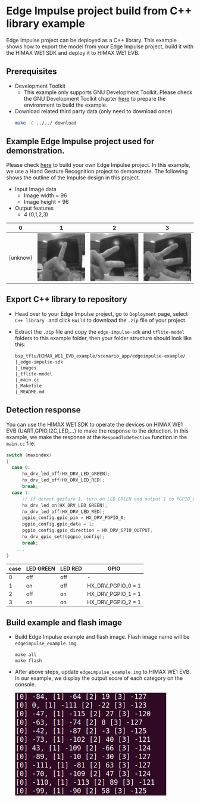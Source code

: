 # Edge Impulse project build from C++ library example
Edge Impulse project can be deployed as a C++ library. This example shows how to export the model from your Edge Impulse project, build it with the HIMAX WE1 SDK and deploy it to HIMAX WE1 EVB. 

## Prerequisites
- Development Toolkit
  - This example only supports GNU Development Toolkit. Please check the GNU Development Toolkit chapter [here](https://github.com/HimaxWiseEyePlus/himax_tflm#prerequisites) to prepare the environment to build the example.
- Download related third party data (only need to download once)
    ```bash
    make -C ../../ download
    ```

## Example Edge Impulse project used for demonstration.
Please check [here](https://docs.edgeimpulse.com/docs) to build your own Edge Impulse project. In this example, we use a Hand Gesture Recognition project to demonstrate. The following shows the outline of the Impulse design in this project.
- Input Image data
  - Image width = 96
  - Image height = 96
- Output features
  - 4 (0,1,2,3)

|0|1|2|3|
|----------|--|--|---|
|[unknow]|![](images/1.png)|![](images/2.png)|![](images/3.png)|


## Export C++ library to repository
- Head over to your Edge Impulse project, go to `Deployment` page, select `C++ library ` and click `Build` to download the `.zip` file of your project.

- Extract the `.zip` file and copy the `edge-impulse-sdk` and `tflite-model` folders to this example folder, then your folder structure should look like this:
    ```
    bsp_tflu/HIMAX_WE1_EVB_example/scenario_app/edgeimpulse-example/
    |_edge-impulse-sdk
    |_images
    |_tflite-model
    |_main.cc
    |_Makefile
    |_README.md
    ```

## Detection response
You can use the HIMAX WE1 SDK to operate the devices on HIMAX WE1 EVB (UART,GPIO,I2C,LED,...) to make the response to the detection. In this example, we make the response at the `RespondToDetection` function in the `main.cc` file:
```c++
switch (maxindex)
{
  case 0:
      hx_drv_led_off(HX_DRV_LED_GREEN);
      hx_drv_led_off(HX_DRV_LED_RED);
      break;
  case 1:
      // if detect gesture 1, turn on LED GREEN and output 1 to PGPIO_0
      hx_drv_led_on(HX_DRV_LED_GREEN);
      hx_drv_led_off(HX_DRV_LED_RED);
      pgpio_config.gpio_pin = HX_DRV_PGPIO_0;
      pgpio_config.gpio_data = 1;
      pgpio_config.gpio_direction = HX_DRV_GPIO_OUTPUT;
      hx_drv_gpio_set(&pgpio_config);
      break;
    ...
}
```
|case|LED GREEN|LED RED|GPIO|
|----------|--|--|--|
|0|off|off|- |
|1|on|off|HX_DRV_PGPIO_0 = 1 |
|2|off|on|HX_DRV_PGPIO_1 = 1 |
|3|on|on|HX_DRV_PGPIO_2 = 1 |


## Build example and flash image
- Build Edge Impulse example and flash image. Flash image name will be `edgeimpulse_example.img`. 
    ```
    make all
    make flash
    ```
- After above steps, update `edgeimpulse_example.img` to HIMAX WE1 EVB. In our example, we display the output score of each category on the console.

  ![](images/res.png) 